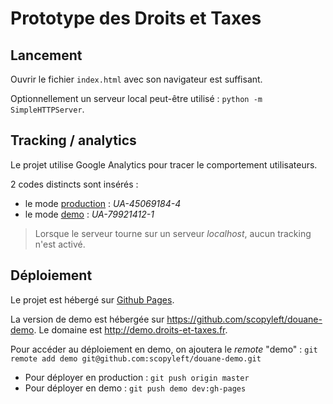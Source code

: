 # Prototype des Droits et Taxes

## Lancement

Ouvrir le fichier `index.html` avec son navigateur est suffisant.

Optionnellement un serveur local peut-être utilisé :
`python -m SimpleHTTPServer`.


## Tracking / analytics

Le projet utilise Google Analytics pour tracer le comportement utilisateurs.

2 codes distincts sont insérés :

- le mode [production](http://droits-et-taxes.fr) : _UA-45069184-4_
- le mode [demo](http://demo.droits-et-taxes.fr) : _UA-79921412-1_

> Lorsque le serveur tourne sur un serveur _localhost_, aucun tracking n'est
activé.


## Déploiement

Le projet est hébergé sur [Github Pages](https://pages.github.com).

La version de demo est hébergée sur https://github.com/scopyleft/douane-demo.
Le domaine est http://demo.droits-et-taxes.fr.

Pour accéder au déploiement en demo, on ajoutera le _remote_ "demo" :
`git remote add demo git@github.com:scopyleft/douane-demo.git`

- Pour déployer en production : `git push origin master`
- Pour déployer en demo : `git push demo dev:gh-pages`

